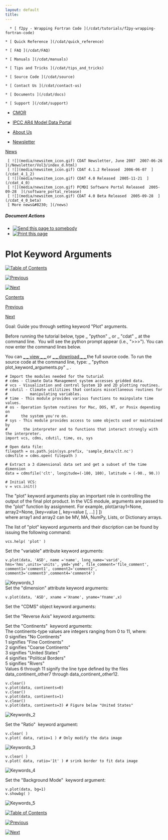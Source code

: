 ```yaml
---
layout: default
title: 
---
```


      * [ f2py - Wrapping Fortran Code ](/cdat/tutorials/f2py-wrapping-fortran-code)

    * [ Quick Reference ](/cdat/quick_reference)

    * [ FAQ ](/cdat/FAQ)

    * [ Manuals ](/cdat/manuals)

    * [ Tips and Tricks ](/cdat/tips_and_tricks)

    * [ Source Code ](/cdat/source)

    * [ Contact Us ](/cdat/contact-us)

    * [ Documents ](/cdat/docs)

    * [ Support ](/cdat/support)

  * [ CMOR ](/cmor)

  * [ IPCC AR4 Model Data Portal ](/esg_data_portal)

  * [ About Us ](/about)

  * [ Newsletter ](/Newsletter)

[ News ](/news)

     [ ![](media/newsitem_icon.gif) CDAT Newsletter, June 2007  2007-06-26  ](/Newsletter/Vol3/index_d.html)
     [ ![](media/newsitem_icon.gif) CDAT 4.1.2 Released  2006-06-07  ](/cdat_4_1_2)
     [ ![](media/newsitem_icon.gif) CDAT 4.0 Released  2005-11-21  ](/cdat_4_0)
     [ ![](media/newsitem_icon.gif) PCMDI Software Portal Released  2005-09-28  ](/software_portal_release)
     [ ![](media/newsitem_icon.gif) CDAT 4.0 Beta Released  2005-09-28  ](/cdat_4_0_beta)
     [ More news&#8230; ](/news)

#####  Document Actions

  * [ ![Send this page to somebody](media/mail_icon.gif) ](/cdat/tutorials/cdatbasics/plotting-basics/plot-keyword-arguments/sendto_form)
  * [ ![Print this page](media/print_icon.gif) ](/this.print\(\))

#  Plot Keyword Arguments

[ ![Table of Contents](media/arrow-up) ](/)

[ ![Previous](media/arrow-left) ](/simple-x-y-line-plot)

[ ![Next](media/arrow-right) ](/animate-a-plot)

[ Contents ](/)

[ Previous ](/simple-x-y-line-plot)

[ Next ](/animate-a-plot)

 Goal:  Guide you through setting keyword "Plot" arguments.   

Before running the tutorial below, type _ "python" _ or _ "cdat" _ at the
command line.&#160; You will see the python prompt appear (i.e., ">>>"). You can
now enter the command lines below.  
  
You can [ _ _  view  _ _ ](/../files/plot_keyword_argument) or [ _ _ 
download  _ _ ](/../files/plot_keyword_argument.py) the full source code. To
run the source code at the command line, type: _ "python
plot_keyword_arguments.py" _ .

    
    
    # Import the modules needed for the tuturial  
    # cdms - Climate Data Management system accesses gridded data.  
    # vcs - Visualization and control System 1D and 2D plotting routines.  
    # cdutil - Climate utilitizes that contains miscellaneous routines for   
    #          manipulating variables.  
    # time - This module provides various functions to mainpulate time values.  
    # os - Operation System routines for Mac, DOS, NT, or Posix depending on   
    #      the system you're on.  
    # sys - This module provides access to some objects used or maintained by   
    #       the interpreter and to functions that interact strongly with the interpreter.  
    import vcs, cdms, cdutil, time, os, sys  
      
    # Open data file:  
    filepath = os.path.join(sys.prefix, 'sample_data/clt.nc')  
    cdmsfile = cdms.open( filepath )  
      
    # Extract a 3 dimensional data set and get a subset of the time dimension  
    data = cdmsfile('clt', longitude=(-180, 180), latitude = (-90., 90.))  
      
    # Initial VCS:  
    v = vcs.init()

The "plot" keyword arguments play an important role in controlling the output
of the final plot product. In the VCS module, arguments are passed to the
"plot" function by assignment. For example, plot(array1=None, array2=None,
[key=value [, key=value [, ...] ] ])  
where array1 and array2 can be MV, MA, NumPy, Lists, or Dictionary arrays.

The list of "plot" keyword arguments and their discription can be found by
issuing the following command:  

    
    
    vcs.help( 'plot' )  
    

 Set the "variable" attribute keyword arguments:    

    
    
    v.plot(data, 'ASD', name ='name', long_name='varid',  
    hms='hms',units='units', ymd='ymd', file_comment='file_comment',  
    comment1='comment1', comment2='comment2',  
    comment3='comment3',comment4='comment4')

![Keywords_1](media/keywords_1)  
 Set the "dimension" attribute keyword arguments:   

    
    
    v.plot(data, 'ASD', xname ='Xname', yname='Yname',x)

 Set the "CDMS" object keyword arguments:   


 Set the "Reverse Axis" keyword arguments:   


 Set the "Continents"&#160; keyword arguments:   
 The continents-type values are integers ranging from 0 to 11, where:   
0 signifies "No Continents"  
1 signifies "Fine Continents"  
2 signifies "Coarse Continents"  
3 signifies "United States"  
4 signifies "Political Borders"  
5 signifies "Rivers"  
Values 6 through 11 signify the line type defined by the files
data_continent_other7 through data_continent_other12.   

    
    
    v.clear()  
    v.plot(data, continents=0)  
    v.clear()  
    v.plot(data, continents=1)  
    v.clear()  
    v.plot(data, continents=3) # Figure below "United States"  
    

![Keywords_2](media/keywords_2)

 Set the "Ratio"&#160; keyword argument:   

    
    
    v.clear( )  
    v.plot( data, ratio=1 ) # Only modify the data image  
    

![Keywords_3](media/keywords_3)

    
    
    v.clear( )  
    v.plot( data, ratio='1t' ) # srink border to fit data image

![Keywords_4](media/keywords_4)

  
 Set the "Background Mode"&#160; keyword argument:   

    
    
    v.plot(data, bg=1)  
    v.showbg( )  
    

![Keywords_5](media/keywords_5)

  

[ ![Table of Contents](media/arrow-up) ](/)

[ ![Previous](media/arrow-left) ](/simple-x-y-line-plot)

[ ![Next](media/arrow-right) ](/animate-a-plot)
